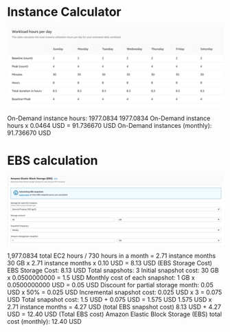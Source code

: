 # Instance Calculator

![EC2 Configuration](images/ec2_usage.JPG)

On-Demand instance hours: 1977.0834
1977.0834 On-Demand instance hours x 0.0464 USD = 91.736670 USD
On-Demand instances (monthly): 91.736670 USD


# EBS calculation

![EBS Configuration](images/ebs_usage.JPG)

1,977.0834 total EC2 hours / 730 hours in a month = 2.71 instance months
30 GB x 2.71 instance months x 0.10 USD = 8.13 USD (EBS Storage Cost)
EBS Storage Cost: 8.13 USD
Total snapshots: 3
Initial snapshot cost: 30 GB x 0.0500000000 = 1.5 USD
Monthly cost of each snapshot: 1 GB x 0.0500000000 USD = 0.05 USD
Discount for partial storage month: 0.05 USD x 50% = 0.025 USD
Incremental snapshot cost: 0.025 USD x 3 = 0.075 USD
Total snapshot cost: 1.5 USD + 0.075 USD = 1.575 USD
1.575 USD x 2.71 instance months = 4.27 USD (total EBS snapshot cost)
8.13 USD + 4.27 USD = 12.40 USD (Total EBS cost)
Amazon Elastic Block Storage (EBS) total cost (monthly): 12.40 USD